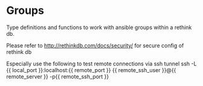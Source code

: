 # Groups
Type definitions and functions to work with ansible groups within a rethink db.

Please refer to http://rethinkdb.com/docs/security/ for secure config of rethink db

Especially use the following to test remote connections via ssh tunnel
ssh -L {{ local_port }}:localhost:{{ remote_port }} {{ remote_ssh_user }}@{{ remote_server }} -p{{ remote_ssh_port }}